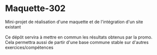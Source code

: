 # Maquette-302
Mini-projet de réalisation d'une maquette et de l'intégration d'un site existant
<br/><br/>
Ce dépôt servira à mettre en commun les résultats obtenus par la promo. Cela permettra aussi de partir d'une base commune stable sur d'autres exercices/compétences
